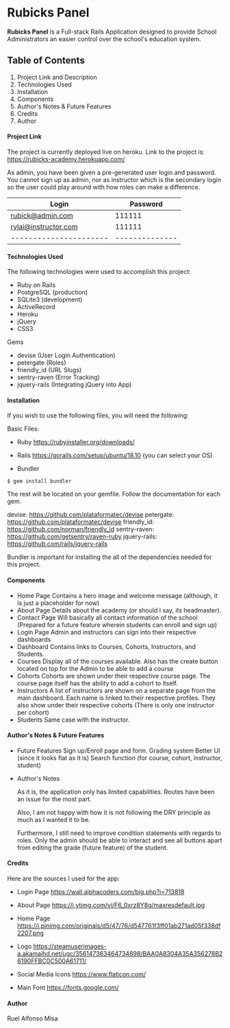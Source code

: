 # Rubicks Panel # 

**Rubicks Panel** is a Full-stack Rails Application designed to provide School Administrators an easier control over the school's education system. 

## Table of Contents ## 

1. Project Link and Description
1. Technologies Used
1. Installation
1. Components 
1. Author's Notes & Future Features
1. Credits
1. Author 

#### Project Link ####

The project is currently deployed live on heroku. Link to the project is: https://rubicks-academy.herokuapp.com/

As admin, you have been given a pre-generated user login and password. You cannot sign up as admin, nor as instructor which is the secondary login so the user could play around with how roles can make a difference. 

Login                 | Password
----------------------|--------------
rubick@admin.com      | 111111
rylai@instructor.com  | 111111
----------------------|--------------

#### Technologies Used ####

The following technologies were used to accomplish this project:

* Ruby on Rails
* PostgreSQL (production)
* SQLite3 (development)
* ActiveRecord
* Heroku
* jQuery
* CSS3

Gems

* devise (User Login Authentication)
* petergate (Roles)
* friendly_id (URL Slugs)
* sentry-raven (Error Tracking)
* jquery-rails (Integrating jQuery into App)

#### Installation ####

If you wish to use the following files, you will need the following:

Basic Files:

* Ruby
https://rubyinstaller.org/downloads/

* Rails
https://gorails.com/setup/ubuntu/18.10 (you can select your OS)


* Bundler
``` {r engine='sh'}
$ gem install bundler
```

The rest will be located on your gemfile. 
Follow the documentation for each gem. 

devise: https://github.com/plataformatec/devise
petergate: https://github.com/plataformatec/devise
friendly_id: https://github.com/norman/friendly_id
sentry-raven: https://github.com/getsentry/raven-ruby
jquery-rails: https://github.com/rails/jquery-rails

Bundler is important for installing the all of the dependencies needed for this project. 

#### Components ####

* Home Page 
  Contains a hero image and welcome message (although, it is just a placeholder for now)
* About Page
  Details about the academy (or should I say, its headmaster).
* Contact Page 
  Will basically all contact information of the school (Prepared for a future feature wherein students can enroll and sign up)
* Login Page 
  Admin and instructors can sign into their respective dashboards
* Dashboard 
  Contains links to Courses, Cohorts, Instructors, and Students. 
* Courses
  Display all of the courses available. Also has the create button located on top for the Admin to be able to add a course 
* Cohorts 
  Cohorts are shown under their respective course page.
  The course page itself has the ability to add a cohort to itself. 
* Instructors
  A list of instructors are shown on a separate page from the main dashboard.
  Each name is linked to their respective profiles. 
  They also show under their respective cohorts (There is only one instructor per cohort)
* Students
  Same case with the instructor. 

#### Author's Notes & Future Features ####

* Future Features
  Sign up/Enroll page and form. 
  Grading system
  Better UI (since it looks flat as it is)
  Search function (for course, cohort, instructor, student)

* Author's Notes

  As it is, the application only has limited capabilities. Routes have been an issue for the most part. 

  Also, I am not happy with how it is not following the DRY principle as much as I wanted it to be.

  Furthermore, I still need to improve condition statements with regards to roles. Only the admin should be able to interact and see all buttons apart from editing the grade (future feature) of the student.

#### Credits ####

Here are the sources I used for the app:

* Login Page
https://wall.alphacoders.com/big.php?i=713818

* About Page
https://i.ytimg.com/vi/F6_0xrz8Y8g/maxresdefault.jpg

* Home Page
https://i.pinimg.com/originals/d5/47/76/d547761f3ff01ab271ad05f338df2207.png

* Logo
https://steamuserimages-a.akamaihd.net/ugc/356147363464734898/BAA0A8304A35A356278B26190FFBC0C500A61711/

* Social Media Icons
https://www.flaticon.com/

* Main Font
https://fonts.google.com/


#### Author ####

Ruel Alfonso Misa
